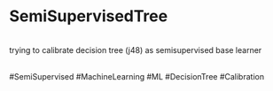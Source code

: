 # SemiSupervisedTree
</br>
trying to calibrate decision tree (j48) as semisupervised base learner 
</br>
</br>

#SemiSupervised #MachineLearning #ML #DecisionTree #Calibration
